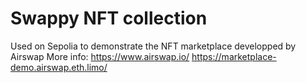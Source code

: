 # Swappy NFT collection

Used on Sepolia to demonstrate the NFT marketplace developped by Airswap
More info:
https://www.airswap.io/
https://marketplace-demo.airswap.eth.limo/
